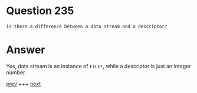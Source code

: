 
# Question 235


    
    is there a difference between a data stream and a descriptor?
    

# Answer



Yes, data stream is an instance of `FILE*`, while a descriptor is just an integer number.


[prev](234.md) +++ [next](236.md)
